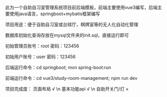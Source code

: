 此为一个自助自习室管理系统项目前后端模板，前端主要使用vue3编写，后端主要使用java语言，springboot+mybatis框架编写

项目用途：便于自助自习室或台球厅，棋牌室等的无人化自动化管理

数据库初始化查询存放在mysql文件夹的init.sql，直接运行即可

初始管理员账号：root 密码：123456

初始用户账号：user 密码：123456

后端运行命令：cd springboot; mvn spring-boot:run

前端运行命令：cd vue3/study-room-management; npm run dev

项目完成度：
页面布局 √ \n
基本功能api √ \n
自助开关门/灯 × 
